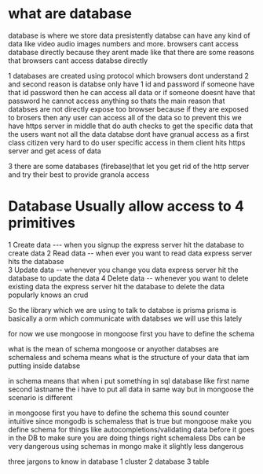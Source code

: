 # what are database

database is where we store data presistently databse can have any kind of data like video audio images numbers and more.
browsers cant access database directly because they arent made like that there are some reasons that browsers cant access databse directly

1 databases are created using protocol which browsers dont understand
2 and second reason is databse only have 1 id and password if someone have that id password then he can access all data or if someone doesnt have that password he cannot access anything
so thats the main reason that databses are not directly expose too browser because if they are exposed to brosers then any user can access all of the data
so to prevent this we have https server in middle that do auth checks to get the specific data that the users want not all the data
databse dont have granual access as a first class citizen very hard to do user specific access in them
client hits https server and get acess of data

3 there are some databases (firebase)that let you get rid of the http server and try their best to provide granola access

# Database Usually allow access to 4 primitives

1 Create data --- when you signup the express server hit the database to create data
2 Read data -- when ever you want to read data express server hits the database  
3 Update data -- whenever you change you data express server hit the database to update the data
4 Delete data -- whenever you want to delete existing data the express server hit the database to delete the data
popularly knows an crud

So the library which we are using to talk to databse is prisma prisma is basically a orm which communicate with databses we will use this lately

for now we use mongoose in mongoose first you have to define the schema

what is the mean of schema mongoose or anyother databses are schemaless
and schema means what is the structure of your data that iam putting inside databse

in schema means that when i put something in sql database like first name second lastname the i have to put all data in same way
but in mongoose the scenario is different

in mongoose first you have to define the schema this sound counter intuitive since mongodb is schemaless that is true but mongoose make you define schema for things like autocompletions/validating data before it goes in the DB to make sure you are doing things right schemaless Dbs can be very dangerous using schemas in mongo make it slightly less dangerous

three jargons to know in database
1 cluster
2 database
3 table
